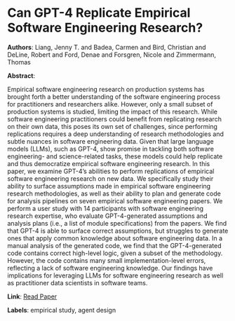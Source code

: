 # Can GPT-4 Replicate Empirical Software Engineering Research?

**Authors**: Liang, Jenny T. and Badea, Carmen and Bird, Christian and DeLine, Robert and Ford, Denae and Forsgren, Nicole and Zimmermann, Thomas

**Abstract**:

Empirical software engineering research on production systems has brought forth a better understanding of the software engineering process for practitioners and researchers alike. However, only a small subset of production systems is studied, limiting the impact of this research. While software engineering practitioners could benefit from replicating research on their own data, this poses its own set of challenges, since performing replications requires a deep understanding of research methodologies and subtle nuances in software engineering data. Given that large language models (LLMs), such as GPT-4, show promise in tackling both software engineering- and science-related tasks, these models could help replicate and thus democratize empirical software engineering research.  In this paper, we examine GPT-4’s abilities to perform replications of empirical software engineering research on new data. We specifically study their ability to surface assumptions made in empirical software engineering research methodologies, as well as their ability to plan and generate code for analysis pipelines on seven empirical software engineering papers. We perform a user study with 14 participants with software engineering research expertise, who evaluate GPT-4-generated assumptions and analysis plans (i.e., a list of module specifications) from the papers. We find that GPT-4 is able to surface correct assumptions, but struggles to generate ones that apply common knowledge about software engineering data. In a manual analysis of the generated code, we find that the GPT-4-generated code contains correct high-level logic, given a subset of the methodology. However, the code contains many small implementation-level errors, reflecting a lack of software engineering knowledge. Our findings have implications for leveraging LLMs for software engineering research as well as practitioner data scientists in software teams.

**Link**: [Read Paper](https://doi.org/10.1145/3660767)

**Labels**: empirical study, agent design
